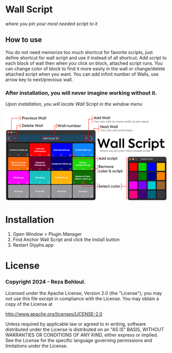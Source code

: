 # Wall Script
*where you pin your most needed script to it*

## How to use

You do not need memorize too much shortcut for favorite scripts, just define shortcut for wall script and use it instead of all shortcut. Add script to each block of wall then when you click on block, attached script runs. You can change color of block to find it more easily in the wall or change/delete attached script when you want. You can add infinit number of Walls, use arrow key to next/previous wall.

### After installation, you will never imagine working without it.

*Upon installation, you will locate Wall Script in the window menu*

![Wall Script](https://github.com/RezaBohloul/Wall-Script/blob/main/Image/Wall%20Script.png)

# Installation
1. Open Window > Plugin Manager
2. Find Anchor Wall Script and click the Install button
3. Restart Glyphs.app


# License

### Copyright 2024 - Reza Bohloul.

Licensed under the Apache License, Version 2.0 (the "License"); you may not use this file except in compliance with the License. You may obtain a copy of the License at

http://www.apache.org/licenses/LICENSE-2.0

Unless required by applicable law or agreed to in writing, software distributed under the License is distributed on an "AS IS" BASIS, WITHOUT WARRANTIES OR CONDITIONS OF ANY KIND, either express or implied. See the License for the specific language governing permissions and limitations under the License.
